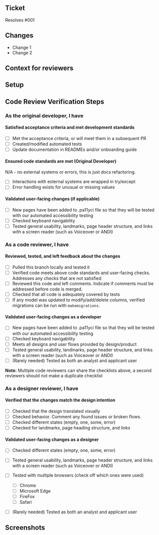 ## Ticket

Resolves #001

## Changes

<!-- What was added, updated, or removed in this PR. -->
- Change 1
- Change 2

<!--
    Please add/remove/edit any of the template below to fit the needs
    of this specific PR.
--->

## Context for reviewers

<!--Background context, more in-depth details of the implementation, and anything else you'd like to call out or ask reviewers.  -->

## Setup

<!--  Add any steps or code to run in this section to help others run your code.
    
    Example 1:
    ```sh
    echo "Code goes here"
    ``` 
    
    Example 2: If the PR was to add a new link with a redirect, this section could simply be:
    -go to /path/to/start/page
    -click the blue link in the <insert location>
    -notice user is redirected to <proper end location>
-->

## Code Review Verification Steps

### As the original developer, I have

#### Satisfied acceptance criteria and met development standards

- [ ] Met the acceptance criteria, or will meet them in a subsequent PR
- [ ] Created/modified automated tests
- [ ] Update documentation in READMEs and/or onboarding guide

#### Ensured code standards are met (Original Developer)
<!-- Write N/A if the below code standards are not applicable to your PR -->
N/A - no external systems or errors, this is just docs refactoring.
- [ ] Interactions with external systems are wrapped in try/except
- [ ] Error handling exists for unusual or missing values

#### Validated user-facing changes (if applicable)

- [ ] New pages have been added to .pa11yci file so that they will be tested with our automated accessibility testing
- [ ] Checked keyboard navigability
- [ ] Tested general usability, landmarks, page header structure, and links with a screen reader (such as Voiceover or ANDI)

### As a code reviewer, I have

#### Reviewed, tested, and left feedback about the changes

- [ ] Pulled this branch locally and tested it
- [ ] Verified code meets above code standards and user-facing checks. Addresses any checks that are not satisfied
- [ ] Reviewed this code and left comments. Indicate if comments must be addressed before code is merged.
- [ ] Checked that all code is adequately covered by tests
- [ ] If any model was updated to modify/add/delete columns, verified migrations can be run with `makemigrations`.

#### Validated user-facing changes as a developer

- [ ] New pages have been added to .pa11yci file so that they will be tested with our automated accessibility testing
- [ ] Checked keyboard navigability
- [ ] Meets all designs and user flows provided by design/product
- [ ] Tested general usability, landmarks, page header structure, and links with a screen reader (such as Voiceover or ANDI)
- [ ] (Rarely needed) Tested as both an analyst and applicant user

**Note:** Multiple code reviewers can share the checklists above, a second reviewers should not make a duplicate checklist

### As a designer reviewer, I have

#### Verified that the changes match the design intention

- [ ] Checked that the design translated visually
- [ ] Checked behavior. Comment any found issues or broken flows.
- [ ] Checked different states (empty, one, some, error)
- [ ] Checked for landmarks, page heading structure, and links

#### Validated user-facing changes as a designer

- [ ] Checked different states (empty, one, some, error)
- [ ] Tested general usability, landmarks, page header structure, and links with a screen reader (such as Voiceover or ANDI)

- [ ] Tested with multiple browsers (check off which ones were used)
  - [ ] Chrome
  - [ ] Microsoft Edge
  - [ ] FireFox
  - [ ] Safari

- [ ] (Rarely needed) Tested as both an analyst and applicant user

## Screenshots

<!-- If this PR makes visible interface changes, an image of the finished interface can help reviewers
and casual observers understand the context of the changes.
A before image is optional and can be included at the submitter's discretion.

Consider using an animated image to show an entire workflow.
You may want to use [GIPHY Capture](https://giphy.com/apps/giphycapture) for this! 📸

_Please frame images to show useful context but also highlight the affected regions._
--->
